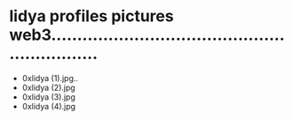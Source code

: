 # lidya profiles pictures web3..............................................................
- 0xlidya (1).jpg..
- 0xlidya (2).jpg
- 0xlidya (3).jpg
- 0xlidya (4).jpg
